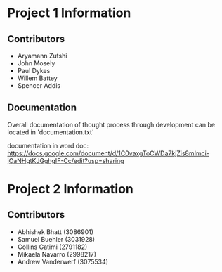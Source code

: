 # Project 1 Information
## Contributors
- Aryamann Zutshi
- John Mosely
- Paul Dykes
- Willem Battey
- Spencer Addis
## Documentation
Overall documentation of thought process through development can be located in 'documentation.txt'

documentation in word doc:
https://docs.google.com/document/d/1C0vaxgToCWDa7kjZis8mImci-jOaNHgtKJGghgIF-Cc/edit?usp=sharing

# Project 2 Information
## Contributors
- Abhishek Bhatt (3086901)
- Samuel Buehler (3031928)
- Collins Gatimi (2791182)
- Mikaela Navarro (2998217)
- Andrew Vanderwerf (3075534)

